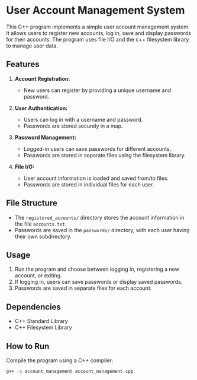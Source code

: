 # User Account Management System

This C++ program implements a simple user account management system. It allows users to register new accounts, log in, save and display passwords for their accounts. The program uses file I/O and the c++ filesystem library to manage user data.

## Features

1. **Account Registration:**
   - New users can register by providing a unique username and password.

2. **User Authentication:**
   - Users can log in with a username and password.
   - Passwords are stored securely in a map.

3. **Password Management:**
   - Logged-in users can save passwords for different accounts.
   - Passwords are stored in separate files using the filesystem library.

4. **File I/O:**
   - User account information is loaded and saved from/to files.
   - Passwords are stored in individual files for each user.

## File Structure

- The `registered_accounts/` directory stores the account information in the file `accounts.txt`.
- Passwords are saved in the `passwords/` directory, with each user having their own subdirectory.

## Usage

1. Run the program and choose between logging in, registering a new account, or exiting.
2. If logging in, users can save passwords or display saved passwords.
3. Passwords are saved in separate files for each account.

## Dependencies

- C++ Standard Library
- C++ Filesystem Library

## How to Run

Compile the program using a C++ compiler:

```bash
g++ -o account_management account_management.cpp
